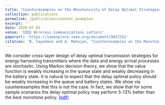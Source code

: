 ```yaml
---
title: "Counterexamples on the Monotonicity of Delay Optimal Strategies for Energy Harvesting Transmitters"
collection: publications
permalink: /publication/counter_examples
excerpt: ''
date: 2020-07-01
venue: 'IEEE Wireless Communications Letters'
paperurl: 'https://ieeexplore.ieee.org/document/9037352'
citation: 'B. Sayedana and A. Mahajan, "Counterexamples on the Monotonicity of Delay Optimal Strategies for Energy Harvesting Transmitters," in IEEE Wireless Communications Letters, vol. 9, no. 7, pp. 1070-1074, July 2020, doi: 10.1109/LWC.2020.2981066.'
---
```


We consider cross-layer design of delay optimal transmission strategies for energy harvesting transmitters where the data and energy arrival processes are stochastic. Using Markov decision theory, we show that the value function is weakly increasing in the queue state and weakly decreasing in the battery state. It is natural to expect that the delay optimal policy should be weakly increasing in the queue and battery states. We show via counterexamples that this is not the case. In fact, we show that for some sample scenarios the delay optimal policy may perform 5-13% better than the best monotone policy. <a href="https://bornasayedana.github.io/public-files/Counterexamples.pdf" style="color: blue; text-decoration: underline;">(pdf)</a>
